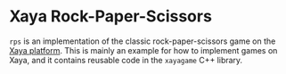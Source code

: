 # Xaya Rock-Paper-Scissors

`rps` is an implementation of the classic rock-paper-scissors game on the
[Xaya platform](https://xaya.io/).  This is mainly an example for how to
implement games on Xaya, and it contains reusable code in the `xayagame`
C++ library.
